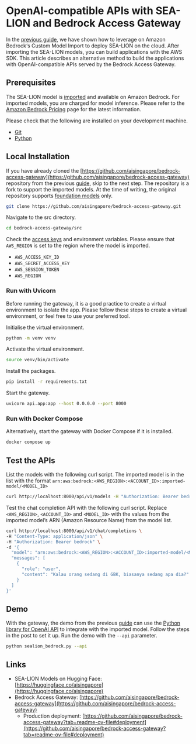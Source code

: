 # OpenAI-compatible APIs with SEA-LION and Bedrock Access Gateway

In the [previous guide](./amazon_bedrock.md), we have shown how to leverage on Amazon Bedrock‘s Custom Model Import to deploy SEA-LION on the cloud. After importing the SEA-LION models, you can build applications with the AWS SDK. This article describes an alternative method to build the applications with OpenAI-compatible APIs served by the Bedrock Access Gateway.

## Prerequisites

The SEA-LION model is [imported](https://docs.aws.amazon.com/bedrock/latest/userguide/model-customization-import-model.html) and available on Amazon Bedrock. For imported models, you are charged for model inference. Please refer to the [Amazon Bedrock Pricing](https://aws.amazon.com/bedrock/pricing/) page for the latest information.

Please check that the following are installed on your development machine.

- [Git](https://git-scm.com/downloads)
- [Python](https://www.python.org/downloads/)

## Local Installation

If you have already cloned the [https://github.com/aisingapore/bedrock-access-gateway](https://github.com/aisingapore/bedrock-access-gateway) repository from the previous [guide](./amazon_bedrock.md), skip to the next step. The repository is a fork to support the imported models. At the time of writing, the original repository supports [foundation models](https://docs.aws.amazon.com/bedrock/latest/userguide/models-supported.html) only.

```bash
git clone https://github.com/aisingapore/bedrock-access-gateway.git
```

Navigate to the src directory.

```bash
cd bedrock-access-gateway/src
```

Check the [access keys](https://docs.aws.amazon.com/sdkref/latest/guide/feature-static-credentials.html) and environment variables. Please ensure that `AWS_REGION` is set to the region where the model is imported.

- `AWS_ACCESS_KEY_ID`
- `AWS_SECRET_ACCESS_KEY`
- `AWS_SESSION_TOKEN`
- `AWS_REGION`

### Run with Uvicorn

Before running the gateway, it is a good practice to create a virtual environment to isolate the app. Please follow these steps to create a virtual environment, or feel free to use your preferred tool.

Initialise the virtual environment.

```bash
python -m venv venv
```

Activate the virtual environment.

```bash
source venv/bin/activate
```

Install the packages.

```bash
pip install -r requirements.txt
```

Start the gateway.

```bash
uvicorn api.app:app --host 0.0.0.0 --port 8000
```

### Run with Docker Compose

Alternatively, start the gateway with Docker Compose if it is installed.

```bash
docker compose up
```

## Test the APIs

List the models with the following curl script. The imported model is in the list with the format `arn:aws:bedrock:<AWS_REGION>:<ACCOUNT_ID>:imported-model/<MODEL_ID>`

```bash
curl http://localhost:8000/api/v1/models -H "Authorization: Bearer bedrock"
```

Test the chat completion API with the following curl script. Replace `<AWS_REGION>`, `<ACCOUNT_ID>` and `<MODEL_ID>` with the values from the imported model’s ARN (Amazon Resource Name) from the model list.

```bash
curl http://localhost:8000/api/v1/chat/completions \
-H "Content-Type: application/json" \
-H "Authorization: Bearer bedrock" \
-d '{
  "model": "arn:aws:bedrock:<AWS_REGION>:<ACCOUNT_ID>:imported-model/<MODEL_ID>",
  "messages": [
    {
      "role": "user",
      "content": "Kalau orang sedang di GBK, biasanya sedang apa dia?"
    }
  ]
}'
```

## Demo

With the gateway, the demo from the previous [guide](./amazon_bedrock.md) can use the [Python library for OpenAI API](https://pypi.org/project/openai/) to integrate with the imported model. Follow the steps in the post to set it up. Run the demo with the `--api` parameter.

```bash
python sealion_bedrock.py --api
```

## Links

- SEA-LION Models on Hugging Face: [https://huggingface.co/aisingapore](https://huggingface.co/aisingapore)
- Bedrock Access Gateway: [https://github.com/aisingapore/bedrock-access-gateway](https://github.com/aisingapore/bedrock-access-gateway)
  - Production deployment: [https://github.com/aisingapore/bedrock-access-gateway?tab=readme-ov-file#deployment](https://github.com/aisingapore/bedrock-access-gateway?tab=readme-ov-file#deployment)